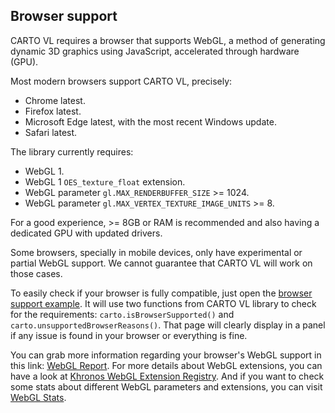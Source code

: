## Browser support

CARTO VL requires a browser that supports WebGL, a method of generating dynamic 3D graphics using JavaScript, accelerated through hardware (GPU).

Most modern browsers support CARTO VL, precisely:
 - Chrome latest.
 - Firefox latest.
 - Microsoft Edge latest, with the most recent Windows update.
 - Safari latest.

The library currently requires:
* WebGL 1.
* WebGL 1 `OES_texture_float` extension.
* WebGL parameter `gl.MAX_RENDERBUFFER_SIZE` >= 1024.
* WebGL parameter `gl.MAX_VERTEX_TEXTURE_IMAGE_UNITS` >= 8.

For a good experience, >= 8GB or RAM is recommended and also having a dedicated GPU with updated drivers.

Some browsers, specially in mobile devices, only have experimental or partial WebGL support. We cannot guarantee that CARTO VL will work on those cases.

To easily check if your browser is fully compatible, just open the [browser support example](https://carto.com/developers/carto-vl/examples/#example-check-for-browser-support). It will use two functions from CARTO VL library to check for the requirements: `carto.isBrowserSupported()` and `carto.unsupportedBrowserReasons()`. That page will clearly display in a panel if any issue is found in your browser or everything is fine.

You can grab more information regarding your browser's WebGL support in this link: [WebGL Report](http://webglreport.com/). For more details about WebGL extensions, you can have a look at [Khronos WebGL Extension Registry](https://www.khronos.org/registry/webgl/extensions/). And if you want to check some stats about different WebGL parameters and extensions, you can visit [WebGL Stats](https://webglstats.com/webgl).
